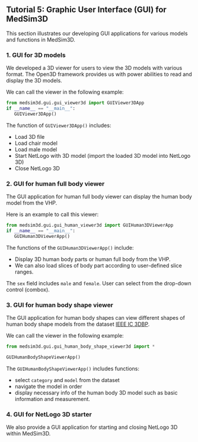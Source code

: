 ## Tutorial 5: Graphic User Interface (GUI) for MedSim3D

This section illustrates our developing GUI applications for various models and functions in MedSim3D. 

### 1. GUI for 3D models 

We developed a 3D viewer for users to view the 3D models with various format. The Open3D framework provides us with power abilities to read and display the 3D models. 

We can call the viewer in the following example: 

```python
from medsim3d.gui.gui_viewer3d import GUIViewer3DApp
if __name__ == "__main__":
   GUIViewer3DApp()
```

The function of `GUIViewer3DApp()` includes:

- Load 3D file
- Load chair model
- Load male model
- Start NetLogo with 3D model (import the loaded 3D model into NetLogo 3D)
- Close NetLogo 3D

### 2. GUI for human full body viewer

The GUI application for human full body viewer can display the human body model from the VHP. 

Here is an example to call this viewer:

```python
from medsim3d.gui.gui_human_viewer3d import GUIHuman3DViewerApp
if __name__ == "__main__":
   GUIHuman3DViewerApp()
```

The functions of the `GUIHuman3DViewerApp()` include:

- Display 3D human body parts or human full body from the VHP. 
- We can also load slices of body part according to user-defined slice ranges.

The `sex` field includes `male` and `female`. User can select from the drop-down control (combox). 

### 3. GUI for human body shape viewer

The GUI application for human body shapes can view different shapes of human body shape models from the dataset [IEEE IC 3DBP](https://ieee-dataport.org/open-access/dataset-ieee-ic-3dbp-comparative-analysis-anthropometric-methods). 

We can call the viewer in the following example:

```python
from medsim3d.gui.gui_human_body_shape_viewer3d import *

GUIHumanBodyShapeViewerApp()
```

The `GUIHumanBodyShapeViewerApp()` includes functions:

- select `category` and `model` from the dataset
- navigate the model in order
- display necessary info of the human body 3D model such as basic information and measurement. 

### 4. GUI for NetLogo 3D starter

We also provide a GUI application for starting and closing NetLogo 3D within MedSim3D. 
